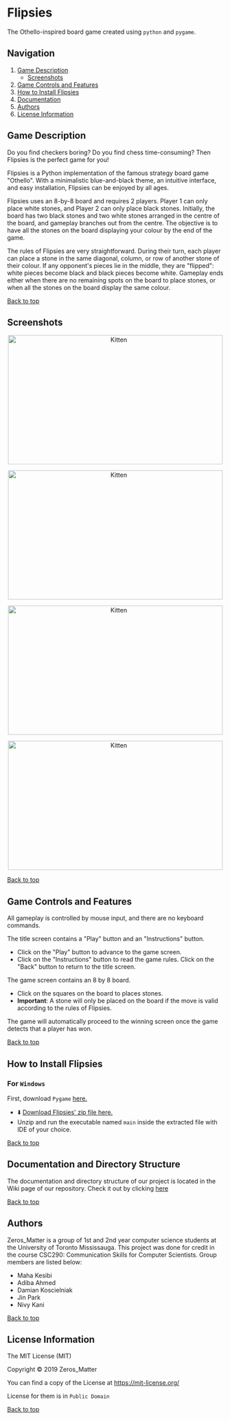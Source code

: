 # Flipsies

The Othello-inspired board game created using `python` and `pygame`.

## Navigation
<a name="top"></a> 
1. [Game Description](#intro) 
    - [Screenshots](#screen)
2. [Game Controls and Features](#feature)
3. [How to Install Flipsies](#install)
4. [Documentation](#documen)
5. [Authors](#Authors)
6. [License Information](#license)

## <a name="intro"></a>Game Description 

Do you find checkers boring? Do you find chess time-consuming? Then Flipsies is the perfect game for you! 

Flipsies is a Python implementation of the famous strategy board game "Othello". With a minimalistic blue-and-black theme, an intuitive interface, and easy installation, Flipsies can be enjoyed by all ages. 

Flipsies uses an 8-by-8 board and requires 2 players. Player 1 can only place white stones, and Player 2 can only place black 
stones. Initially, the board has two black stones and two white stones arranged in the centre of the board, and gameplay 
branches out from the centre. The objective is to have all the stones on the board displaying  your colour by the end of the 
game.

The rules of Flipsies are very straightforward. During their turn, each player can place a stone in the same diagonal, column, 
or row of another stone of their colour. If any opponent's pieces lie in the middle, they are "flipped": white pieces 
become black and black pieces become white. Gameplay ends either when there are no remaining spots on the board to place 
stones, or when all the stones on the board display the same colour. 

[Back to top](#top)

## <a name="screen"></a>Screenshots

<p align="center"><img src="https://scontent-yyz1-1.xx.fbcdn.net/v/t1.15752-9/53740621_2208717412682202_7727184299136385024_n.png?_nc_cat=107&_nc_ht=scontent-yyz1-1.xx&oh=1acb9b104c053a4c285751605c2b8909&oe=5D0FADF6" alt="Kitten"
	title="A cute kitten" width="500" height="300"/></p> 
	
<p align="center"><img src="https://scontent-yyz1-1.xx.fbcdn.net/v/t1.15752-9/53893313_352742821993485_2160516099194486784_n.png?_nc_cat=110&_nc_ht=scontent-yyz1-1.xx&oh=d88b453afd29d6e2a989226647310808&oe=5D18D9CC" alt="Kitten"
	title="A cute kitten" width="500" height="300" /></p> 
	
<p align="center"><img src="https://scontent-yyz1-1.xx.fbcdn.net/v/t1.15752-9/54263994_441847886561244_8044955885551747072_n.png?_nc_cat=104&_nc_ht=scontent-yyz1-1.xx&oh=85c52ae211dcfeb3650ae3c4044490b0&oe=5D18AD95" alt="Kitten"
	title="A cute kitten" width="500" height="300" /></p> 
	
<p align="center"><img src="https://scontent-yyz1-1.xx.fbcdn.net/v/t1.15752-9/54521716_383311655841571_2498309994215112704_n.png?_nc_cat=106&_nc_ht=scontent-yyz1-1.xx&oh=e1197a038bf6750661c3f6f9db31d8f8&oe=5D4B73B8" alt="Kitten"
	title="A cute kitten" width="500" height="300" /></p> 
	
[Back to top](#top)

## <a name="feature"></a>Game Controls and Features 

All gameplay is controlled by mouse input, and there are no keyboard commands. 

The title screen contains a "Play" button and an "Instructions" button.
- Click on the "Play" button to advance to the game screen.
- Click on the "Instructions" button to read the game rules. Click on the "Back" button to return to the title screen.

The game screen contains an 8 by 8 board.
- Click on the squares on the board to places stones.
- **Important**: A stone will only be placed on the board if the move is valid according to the rules of Flipsies.

The game will automatically proceed to the winning screen once the game detects that a player has won. 

[Back to top](#top)

## <a name="install"></a>How to Install Flipsies

### For `Windows`

 First, download `Pygame` [here.](https://www.pygame.org/download.shtml)
 
- :arrow_down: [Download Flipsies' zip file here.](https://github.com/kwpark23/Zeros_Matter/zipball/master)
- Unzip and run the executable named `main` inside the extracted file with IDE of your choice.


[Back to top](#top)

## <a name="documen"></a>Documentation and Directory Structure

The documentation and directory structure of our project is located in the Wiki page of our repository. 
Check it out by clicking [here](https://github.com/kwpark23/Zeros_Matter/wiki)

[Back to top](#top)

## <a name="Authors"></a>Authors

Zeros_Matter is a group of 1st and 2nd year computer science students at the University of Toronto Mississauga. 
This project was done for credit in the course CSC290: Communication Skills for Computer Scientists. Group members 
are listed below:

-	Maha Kesibi
-	Adiba Ahmed
-	Damian Koscielniak
-	Jin  Park
-	Nivy Kani

[Back to top](#top)

## <a name="license"></a>License Information

The MIT License (MIT)

Copyright © 2019 Zeros_Matter

You can find a copy of the License at https://mit-license.org/

License for them is in `Public Domain`


[Back to top](#top)
